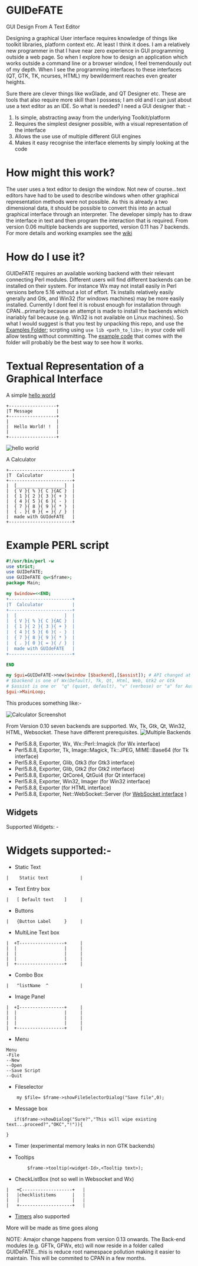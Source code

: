# GUIDeFATE
GUI Design From A Text Editor

Designing a graphical User interface requires knowledge of things like toolkit libraries, platform context etc.  At least I think it does.  I am a relatively new programmer in that I have near zero experience in GUI programming outside a web page.  So when I explore how to design an application which works outside a command line or a browser window, I feel tremendously out of my depth.  When I see the programming interfaces to these interfaces (QT, GTK, TK, ncurses, HTML) my bewilderment reaches even greater heights.

Sure there are clever things like wxGlade, and QT Designer etc.  These are tools that also require more skill than I possess; I am old and I can just about use a text editor as an IDE. So what is needed? I need a GUI designer that: -
1) Is simple, abstracting away from the underlying Toolkit/platform
2) Requires the simplest designer possible, with a visual representation of the interface
3) Allows the use use of multiple different GUI engines
4) Makes it easy recognise the interface elements by simply looking at the code

# How might this work?

The user uses a text editor to design the window. Not new of course...text editors have had to be used to describe windows when other graphical representation methods were not possible.  As this is already a two dimensional data, it should be possible to convert this into an actual graphical interface through an interpreter.  The developer simply has to draw the interface in text and then program the interaction that is required.  From version 0.06 multiple backends are supported, version 0.11 has 7 backends.  For more details and working examples see the [wiki](https://github.com/saiftynet/GUIDeFATE/wiki)

# How do I use it?

GUIDeFATE requires an available working backend with their relevant connecting Perl modules.  Different users will find different backends can be installed on their system.  For instance Wx may not install easily in Perl versions before 5.16 without a lot of effort.  Tk installs relatively easily gnerally and Gtk, and Win32 (for windows machines) may be more easily installed.  Currently I dont feel it is robust enough for installation through CPAN...primarily because an attempt is made to install the backends which inariably fail because (e.g. Win32 is not available on Linux machines).  So what I would suggest is that you test by unpacking this repo, and use the [Examples Folder](https://github.com/saiftynet/GUIDeFATE/tree/master/support_files/Examples);  scrpting using `use lib <path_to_lib>;` in your code will allow testing without committing.  The [example code](https://github.com/saiftynet/GUIDeFATE/wiki/Example-Programs) that comes with the folder will probably be the best way to see how it works.

# Textual Representation of a Graphical Interface

A simple [hello world](https://github.com/saiftynet/GUIDeFATE/wiki/Hello-World)
```
+------------------+
|T Message         |
+------------------+
|                  |
|  Hello World! !  |
|                  |
+------------------+
```
![hello world](https://github.com/saiftynet/dummyrepo/blob/main/GUIDeFATE/helloworld.png)

A Calculator
```
+------------------------+
|T  Calculator           |
+------------------------+
|  [__________________]  |
|  { V }{ % }{ C }{AC }  |
|  { 1 }{ 2 }{ 3 }{ + }  |
|  { 4 }{ 5 }{ 6 }{ - }  |
|  { 7 }{ 8 }{ 9 }{ * }  |
|  { . }{ 0 }{ = }{ / }  |
|  made with GUIdeFATE   |
+------------------------+
```

# Example PERL script

```perl
#!/usr/bin/perl -w
use strict;
use GUIDeFATE;
use GUIDeFATE qw<$frame>;
package Main;

my $window=<<END;
+------------------------+
|T  Calculator           |
+------------------------+
|  [                  ]  |
|  { V }{ % }{ C }{AC }  |
|  { 1 }{ 2 }{ 3 }{ + }  |
|  { 4 }{ 5 }{ 6 }{ - }  |
|  { 7 }{ 8 }{ 9 }{ * }  |
|  { . }{ 0 }{ = }{ / }  |
|  made with GUIdeFATE   |
+------------------------+

END

my $gui=GUIDeFATE->new($window [$backend],[$assist]); # API changed at version 0.06
# $backend is one of Wx(Default), Tk, Qt, Html, Web, Gtk2 or Gtk
# $assist is one or  "q" (quiet, default), "v" (verbose) or "a" for Autogenerate
$gui->MainLoop;
```
This produces something like:-

![Calculator Screenshot](https://github.com/saiftynet/dummyrepo/blob/main/GUIDeFATE/calculator%20screenshot.png)

From Version 0.10 seven backends are supported. Wx, Tk, Gtk, Qt, Win32, HTML, Websocket.  These have different prerequisites.
![Multiple Backends](https://github.com/saiftynet/dummyrepo/blob/main/GUIDeFATE/Four%20backends%20supported.png)


* Perl5.8.8, Exporter, Wx, Wx::Perl::Imagick (for Wx interface)
* Perl5.8.8, Exporter, Tk, Image::Magick, Tk::JPEG, MIME::Base64 (for Tk interface)
* Perl5.8.8, Exporter, Glib, Gtk3 (for Gtk3 interface)
* Perl5.8.8, Exporter, Glib, Gtk2 (for Gtk2 interface)
* Perl5.8.8, Exporter, QtCore4, QtGui4 (for Qt interface)
* Perl5.8.8, Exporter, Win32, Imager (for Win32 interface)
* Perl5.8.8, Exporter (for HTML interface)
* Perl5.8.8, Exporter, Net::WebSocket::Server (for [WebSocket interface](https://github.com/saiftynet/GUIDeFATE/wiki/WebSocket-Applications) )

## Widgets

Supported Widgets: -


# Widgets supported:-

* Static Text
```
|    Static text            |
```
* Text Entry box
```
|   [ Default text    ]     |
```
* Buttons
```
|   {Button Label     }     |
```
* MultiLine Text box
```
|  +T-----------------+     |
|  |                  |     |
|  |                  |     |
|  |                  |     |
|  +------------------+     |
```
* Combo Box
```
|   ^listName  ^            |
```
* Image Panel
```
|  +I-----------------+     |
|  |                  |     |
|  |                  |     |
|  |                  |     |
|  +------------------+     |
```
* Menu
```
Menu
-File
--New
--Open
--Save Script
--Quit
```
* Fileselector
```
	my $file= $frame->showFileSelectorDialog("Save file",0);
```
* Message box
```
   if($frame->showDialog("Sure?","This will wipe existing text...proceed?","OKC","!")){

}
```

* Timer (experimental memory leaks in non GTK backends)

* Tooltips
```
		$frame->tooltip(<widget-Id>,<Tooltip text>);
```
* CheckListBox (not so well in Websocket and Wx)
```
|   +C-------------------+   |
|   |checklistitems      |   |
|   |                    |   |
|   +--------------------+   |
```
* [Timers](https://github.com/saiftynet/GUIDeFATE/wiki/Timers) also supported

More will be made as time goes along

NOTE:  Amajor change happens from version 0.13 onwards.  The Back-end modules (e.g. GFTk, GFWx, etc) will now reside in a folder called GUIDeFATE...this is reduce root namespace pollution making it easier to maintain.  This will be commited to CPAN in a few months.


